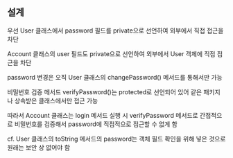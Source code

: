 ## 설계

우선 User 클래스에서 password 필드를 private으로 선언하여 외부에서 직접 접근을 차단

Account 클래스의 user 필드도 private으로 선언하여 외부에서 User 객체에 직접 접근을 차단

password 변경은 오직 User 클래스의 changePassword() 메서드를 통해서만 가능

비밀번호 검증 메서드 verifyPassword()는 protected로 선언되어 있어 같은 패키지나 상속받은 클래스에서만 접근 가능

따라서 Account 클래스는 login 메서드 실행 시 verifyPassword 메서드로 간접적으로 비밀번호를 검증해서 password에 직접적으로 접근할 수 없게 함

cf. User 클래스의 toString 메서드의 password는 객체 필드 확인을 위해 넣은 것으로 원래는 보안 상 없어야 함